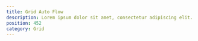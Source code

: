 ```yaml
---
title: Grid Auto Flow
description: Lorem ipsum dolor sit amet, consectetur adipiscing elit.
position: 452
category: Grid
---
```

